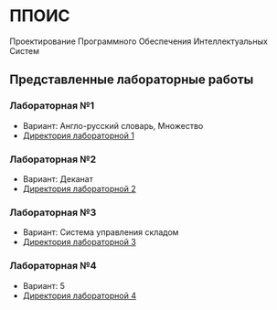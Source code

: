 # ППОИС 
Проектирование Программного Обеспечения Интеллектуальных Систем
## Представленные лабораторные работы
### Лабораторная №1
- Вариант: Англо-русский словарь, Множество
- [Директория лабораторной 1](/lab1/)
### Лабораторная №2
- Вариант: Деканат
- [Директория лабораторной 2](/lab2/)
### Лабораторная №3
- Вариант: Система управления складом
- [Директория лабораторной 3](/lab3/)
### Лабораторная №4
- Вариант: 5
- [Директория лабораторной 4](/lab4/)